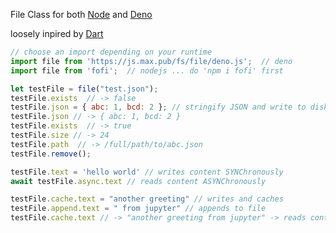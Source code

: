 

File Class for both [Node](https://nodejs.org/) and [Deno](https://deno.land)   

loosely inpired by [Dart](https://api.dart.dev/dart-io/File-class.html)

```javascript
// choose an import depending on your runtime
import file from 'https://js.max.pub/fs/file/deno.js';  // deno 
import file from 'fofi';  // nodejs ... do 'npm i fofi' first

let testFile = file("test.json");
testFile.exists  // -> false
testFile.json = { abc: 1, bcd: 2 }; // stringify JSON and write to disk
testFile.json // -> { abc: 1, bcd: 2 }
testFile.exists  // -> true
testFile.size // -> 24
testFile.path  // -> /full/path/to/abc.json
testFile.remove(); 

testFile.text = 'hello world' // writes content SYNChronously
await testFile.async.text // reads content ASYNChronously

testFile.cache.text = "another greeting" // writes and caches 
testFile.append.text = " from jupyter" // appends to file
testFile.cache.text // -> "another greeting from jupyter" -> reads content from cache if available

```
